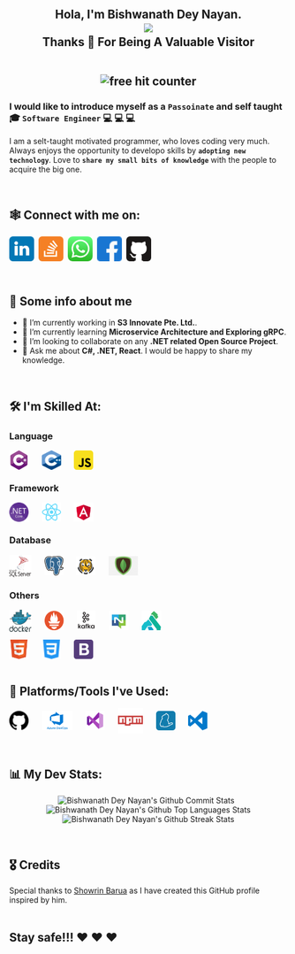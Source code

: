 <!-- <a href="https://www.Bishwanath Dey Nayan.com">
  <img src="./assets/images/github-cover-image.png" alt="Bishwanath Dey Nayan Barua | Frontend Software Engineer | Github" title="Bishwanath Dey Nayan Barua |  Software Engineer | Click the image to go 👉 👉 www.Bishwanath Dey Nayan.com for more detail" width="100%">
</a> -->

<h2 align="center"> 
  Hola, I'm Bishwanath Dey Nayan.
  <br>
  <img src="https://media.giphy.com/media/hvRJCLFzcasrR4ia7z/giphy.gif" width="60px">
  <br>
  Thanks 💙 For Being A Valuable Visitor
  <br>
  <br>
  <p align="center">
  <img src="https://profile-counter.glitch.me//Bishwanath-Dey-Nayan/count.svg" border="0" title="free hit counter" alt="free hit counter">
  </p>
</h2>

### I would like to introduce myself as a `Passoinate` and self taught 🎓 `Software Engineer` 💻 💻 💻 

I am a selt-taught motivated programmer, who loves coding very much. Always enjoys the opportunity to developo skills by **`adopting new technology`**. Love to **`share my small bits of knowledge`** with the people to acquire the big one.

<br>

## 🕸️ Connect with me on:

<a href="https://www.linkedin.com/in/bishwanath-dey-nayan-b5b99a175/" target="blank"><img align="center" src="./assets/social-icons/linkedin.svg" alt="Bishwanath Dey | Software Engineer | Linkedin" height="45" width="45" /></a>&nbsp; 
<a href="https://stackoverflow.com/users/10316102/nayan-dey" target="blank"><img align="center" src="./assets/social-icons/stackoverflow.svg" alt="Bishwanath | Software Engineer | Stack Overflow" height="45" width="45" /></a>&nbsp; 
<a href="https://web.whatsapp.com/send?phone=8801682616787" target="blank"><img align="center" src="./assets/social-icons/whatsapp.svg" alt="Bishwanath | Software Engineer | Whatsapp" height="45" width="45" /></a>&nbsp; 
<a href="https://www.facebook.com/profile.php?id=100007418050369" target="blank"><img align="center" src="./assets/social-icons/facebook.svg" alt="Bishwanath | Software Engineer | Facebook" height="45" width="45" /></a>&nbsp; 
<a href="https://github.com/Bishwanath-Dey-Nayan" target="blank"><img align="center" src="./assets/social-icons/github.svg" alt="Bishwanath | Software Engineer | Github" height="45" width="45" /></a>

<br>

## 📓 Some info about me

* 🔭 I’m currently working in **S3 Innovate Pte. Ltd.**. 
* 🌱 I’m currently learning **Microservice Architecture and Exploring gRPC**.
* 👯 I’m looking to collaborate on any **.NET related Open Source Project**.
* 💬 Ask me about **C#, .NET, React**. I would be happy to share my knowledge.

<br>

## 🛠️ I'm Skilled At:

### Language
<a href=""><img align="center" src="./assets/skill-and-tools/Csharp.svg" alt="Bishwanath Dey Nayan | Skill | C#" title="C#" height="35" width="35" /></a>&nbsp; &nbsp; &nbsp; 
<a href=""><img align="center" src="./assets/skill-and-tools/cplusplue.png" alt="Bishwanath Dey Nayan | Skill | c++" title="c++" height="35" width="35" /></a>&nbsp; &nbsp; &nbsp; 
<a href=""><img align="center" src="./assets/skill-and-tools/javascript.svg" alt="Bishwanath Dey Nayan | Skill | Javascript" title="Javascript" height="35" width="35" /></a>&nbsp; &nbsp; &nbsp;
<br>

### Framework
<a href=""><img align="center" src="./assets/skill-and-tools/dotnetcore.png" alt="Bishwanath Dey Nayan | Skill | .NET Core" title=".NET Core" height="35" /></a>&nbsp; &nbsp; &nbsp; 
<a href="https://reactjs.org/"><img align="center" src="./assets/skill-and-tools/react.svg" alt="Bishwanath Dey Nayan | Skill | React JS" title="React JS" height="35" width="35" /></a>&nbsp; &nbsp; &nbsp; 
<a href=""><img align="center" src="./assets/skill-and-tools/Angular.png" alt="Bishwanath Dey Nayan | Skill | Angular" title="Angular" height="35" /></a>&nbsp; &nbsp; &nbsp; 
<br>

### Database
<a href=""><img align="center" src="./assets/skill-and-tools/sqlserver.svg" alt="Bishwanath Dey Nayan | Skill | MSSQLServer" title="MSSQLServer" height="40" width="40" /></a>&nbsp; &nbsp; &nbsp; 
<a href=""><img align="center" src="./assets/skill-and-tools/postgres.png" alt="Bishwanath Dey Nayan | Skill | Postgresql" title="Postgresql" height="35" /></a>&nbsp; &nbsp; &nbsp; 
<a href=""><img align="center" src="./assets/skill-and-tools/timescale.png" alt="Bishwanath Dey Nayan | Skill | TimescaleDB" title="TimescaleDB" height="35" width="35" /></a>&nbsp; &nbsp; &nbsp; 
<a href=""><img align="center" src="./assets/skill-and-tools/MongoDB.png" alt="Bishwanath Dey Nayan | Skill | MongoDB" title="MongoDB" height="35" /></a>&nbsp; &nbsp; &nbsp;
<br>

### Others
<a href=""><img align="center" src="./assets/skill-and-tools/docker.svg" alt="Bishwanath Dey Nayan | Skill | Docker" title="Docker" height="40" width="40" /></a>&nbsp; &nbsp; &nbsp;
<a href=""><img align="center" src="./assets/skill-and-tools/prom.png" alt="Bishwanath Dey Nayan | Skill | Prometheus" title="Prometheus" height="35" width="35" /></a>&nbsp; &nbsp; &nbsp;
<a href=""><img align="center" src="./assets/skill-and-tools/kafka.png" alt="Bishwanath Dey Nayan | Skill | Kafka" title="Kafka" height="35" width="35" /></a>&nbsp; &nbsp; &nbsp; 
<a href=""><img align="center" src="./assets/skill-and-tools/Nats.jpg" alt="Bishwanath Dey Nayan | Skill | NATS.IO" title="NATS.IO" height="35" width="35" /></a>&nbsp; &nbsp; &nbsp;
<a href=""><img align="center" src="./assets/skill-and-tools/kong.png" alt="Bishwanath Dey Nayan | Skill | Kong Gateway" title="Kong Gateway" height="35" width="35" /></a>&nbsp; &nbsp; &nbsp;

<a href=""><img align="center" src="./assets/skill-and-tools/html.svg" alt="Bishwanath Dey Nayan | Skill | HTML" title="HTML" height="35" width="35" /></a>&nbsp; &nbsp; &nbsp; 
<a href=""><img align="center" src="./assets/skill-and-tools/css.svg" alt="Bishwanath Dey Nayan | Skill | CSS" title="CSS" height="35" width="35" /></a>&nbsp; &nbsp; &nbsp; 
<a href="https://getbootstrap.com/"><img align="center" src="./assets/skill-and-tools/bootstrap.svg" alt="Bishwanath Dey Nayan | Skill | Bootstrap" title="Bootstrap" height="35" width="35" /></a>&nbsp; &nbsp; &nbsp;  
<br>

## 💼 Platforms/Tools I've Used:

<a href="https://github.com/Bishwanath Dey Nayan"><img align="center" src="./assets/skill-and-tools/github.svg" alt="Bishwanath Dey Nayan | Platform | Github" title="Github" height="35" width="35" /></a>&nbsp; &nbsp; &nbsp; 
<a href=""><img align="center" src="./assets/skill-and-tools/azure.png" alt="Bishwanath Dey Nayan | Platform | Azure Devops" title="Azure devops" height="35" /></a>&nbsp; &nbsp; &nbsp; 
<a href=""><img align="center" src="./assets/skill-and-tools/vs.png" alt="Bishwanath Dey Nayan | Platform | VS2019" title="VS2019" height="35" width="35" /></a>&nbsp; &nbsp; &nbsp; 
<a href="https://www.npmjs.com/"><img align="center" src="./assets/skill-and-tools/npm.svg" alt="Bishwanath Dey Nayan | Platform | NPM" title="NPM" height="45" /></a>&nbsp; &nbsp; &nbsp; 
<a href="https://classic.yarnpkg.com/en/"><img align="center" src="./assets/skill-and-tools/yarn.svg" alt="Bishwanath Dey Nayan | Platform | Yarn" title="Yarn" height="35" width="35" /></a>&nbsp; &nbsp; &nbsp; 
<a href="https://code.visualstudio.com/"><img align="center" src="./assets/skill-and-tools/visual-studio-code.svg" alt="Bishwanath Dey Nayan | Platform | VS Code" title="VS Code" height="35" width="35" /></a>&nbsp; &nbsp; &nbsp;  

<br>

## 📊 My Dev Stats:

<p align="center">
  <img src="https://github-readme-stats.vercel.app/api?username=Bishwanath-Dey-Nayan" alt="Bishwanath Dey Nayan's Github Commit Stats" height="180em">&nbsp;&nbsp;
  <img src="https://github-readme-stats.vercel.app/api/top-langs/?username=Bishwanath-Dey-Nayan&layout=compact" alt="Bishwanath Dey Nayan's Github Top Languages Stats" height="180em">
  <img src="https://github-readme-streak-stats.herokuapp.com/?user=Bishwanath-Dey-Nayan" alt="Bishwanath Dey Nayan's Github Streak Stats" height="180em">
</p>

<br>

## 🎖️ Credits

Special thanks to <a href="https://github.com/showrin">Showrin Barua</a> as I have created this GitHub profile inspired by him.
<br>
<br>

## Stay safe!!!  ❤️ ❤️ ❤️

